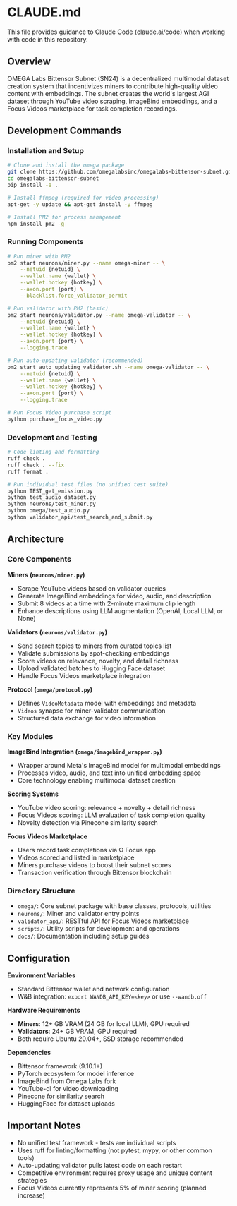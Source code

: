 # CLAUDE.md

This file provides guidance to Claude Code (claude.ai/code) when working with code in this repository.

## Overview

OMEGA Labs Bittensor Subnet (SN24) is a decentralized multimodal dataset creation system that incentivizes miners to contribute high-quality video content with embeddings. The subnet creates the world's largest AGI dataset through YouTube video scraping, ImageBind embeddings, and a Focus Videos marketplace for task completion recordings.

## Development Commands

### Installation and Setup
```bash
# Clone and install the omega package
git clone https://github.com/omegalabsinc/omegalabs-bittensor-subnet.git
cd omegalabs-bittensor-subnet
pip install -e .

# Install ffmpeg (required for video processing)
apt-get -y update && apt-get install -y ffmpeg

# Install PM2 for process management
npm install pm2 -g
```

### Running Components
```bash
# Run miner with PM2
pm2 start neurons/miner.py --name omega-miner -- \
    --netuid {netuid} \
    --wallet.name {wallet} \
    --wallet.hotkey {hotkey} \
    --axon.port {port} \
    --blacklist.force_validator_permit

# Run validator with PM2 (basic)
pm2 start neurons/validator.py --name omega-validator -- \
    --netuid {netuid} \
    --wallet.name {wallet} \
    --wallet.hotkey {hotkey} \
    --axon.port {port} \
    --logging.trace

# Run auto-updating validator (recommended)
pm2 start auto_updating_validator.sh --name omega-validator -- \
    --netuid {netuid} \
    --wallet.name {wallet} \
    --wallet.hotkey {hotkey} \
    --axon.port {port} \
    --logging.trace

# Run Focus Video purchase script
python purchase_focus_video.py
```

### Development and Testing
```bash
# Code linting and formatting
ruff check .
ruff check . --fix
ruff format .

# Run individual test files (no unified test suite)
python TEST_get_emission.py
python test_audio_dataset.py
python neurons/test_miner.py
python omega/test_audio.py
python validator_api/test_search_and_submit.py
```

## Architecture

### Core Components

**Miners (`neurons/miner.py`)**
- Scrape YouTube videos based on validator queries
- Generate ImageBind embeddings for video, audio, and description
- Submit 8 videos at a time with 2-minute maximum clip length
- Enhance descriptions using LLM augmentation (OpenAI, Local LLM, or None)

**Validators (`neurons/validator.py`)**
- Send search topics to miners from curated topics list
- Validate submissions by spot-checking embeddings
- Score videos on relevance, novelty, and detail richness
- Upload validated batches to Hugging Face dataset
- Handle Focus Videos marketplace integration

**Protocol (`omega/protocol.py`)**
- Defines `VideoMetadata` model with embeddings and metadata
- `Videos` synapse for miner-validator communication
- Structured data exchange for video information

### Key Modules

**ImageBind Integration (`omega/imagebind_wrapper.py`)**
- Wrapper around Meta's ImageBind model for multimodal embeddings
- Processes video, audio, and text into unified embedding space
- Core technology enabling multimodal dataset creation

**Scoring Systems**
- YouTube video scoring: relevance + novelty + detail richness
- Focus Videos scoring: LLM evaluation of task completion quality
- Novelty detection via Pinecone similarity search

**Focus Videos Marketplace**
- Users record task completions via Ω Focus app
- Videos scored and listed in marketplace
- Miners purchase videos to boost their subnet scores
- Transaction verification through Bittensor blockchain

### Directory Structure

- `omega/`: Core subnet package with base classes, protocols, utilities
- `neurons/`: Miner and validator entry points
- `validator_api/`: RESTful API for Focus Videos marketplace
- `scripts/`: Utility scripts for development and operations
- `docs/`: Documentation including setup guides

## Configuration

**Environment Variables**
- Standard Bittensor wallet and network configuration
- W&B integration: `export WANDB_API_KEY=<key>` or use `--wandb.off`

**Hardware Requirements**
- **Miners**: 12+ GB VRAM (24 GB for local LLM), GPU required
- **Validators**: 24+ GB VRAM, GPU required
- Both require Ubuntu 20.04+, SSD storage recommended

**Dependencies**
- Bittensor framework (9.10.1+)
- PyTorch ecosystem for model inference
- ImageBind from Omega Labs fork
- YouTube-dl for video downloading
- Pinecone for similarity search
- HuggingFace for dataset uploads

## Important Notes

- No unified test framework - tests are individual scripts
- Uses ruff for linting/formatting (not pytest, mypy, or other common tools)
- Auto-updating validator pulls latest code on each restart
- Competitive environment requires proxy usage and unique content strategies
- Focus Videos currently represents 5% of miner scoring (planned increase)